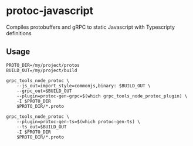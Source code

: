 protoc-javascript
=================

Compiles protobuffers and gRPC to static Javascript with Typescripty definitions

Usage
-----

    PROTO_DIR=/my/project/protos
    BUILD_OUT=/my/project/build
    
    grpc_tools_node_protoc \
        --js_out=import_style=commonjs,binary: $BUILD_OUT \
        --grpc_out=$BUILD_OUT
        --plugin=protoc-gen-grpc=$(which grpc_tools_node_protoc_plugin) \
        -I $PROTO_DIR
        $PROTO_DIR/*.proto

    grpc_tools_node_protoc \
        --plugin=protoc-gen-ts=$(which protoc-gen-ts) \
        --ts_out=$BUILD_OUT
        -I $PROTO_DIR
        $PROTO_DIR/*.proto
